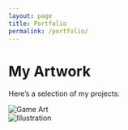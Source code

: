 ```yaml
---
layout: page
title: Portfolio
permalink: /portfolio/
---
```


# My Artwork

Here’s a selection of my projects:

![Game Art](/assets/images/art1.png)  
![Illustration](/assets/images/art2.png)
